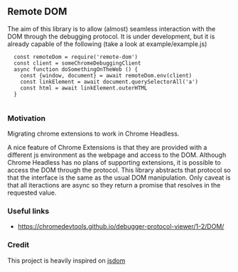 ## Remote DOM
The aim of this library is to allow (almost) seamless interaction with the DOM through the debugging protocol. It is under development, but it is already capable of the following (take a look at example/example.js)


```
  const remoteDom = require('remote-dom')
  const client = someChromeDebuggingClient
  async function doSomethingOnTheWeb () {
    const {window, document} = await remoteDom.env(client)
    const linkElement = await document.querySelectorAll('a')
    const html = await linkElement.outerHTML
  }
  
```

### Motivation

Migrating chrome extensions to work in Chrome Headless. 

A nice feature of Chrome Extensions is that they are provided with a different js environment as the webpage and access to the DOM. Although Chrome Headless has no plans of supporting extensions, it is possible to access the DOM through the protocol. This library abstracts that protocol so that the interface is the same as the usual DOM manipulation. Only caveat is that all iteractions are async so they return a promise that resolves in the requested value.

### Useful links
* https://chromedevtools.github.io/debugger-protocol-viewer/1-2/DOM/

### Credit
This project is heavily inspired on [jsdom](https://github.com/tmpvar/jsdom)
